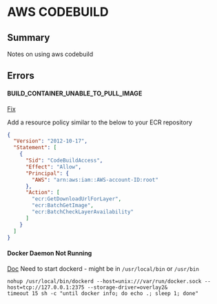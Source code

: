 # AWS CODEBUILD

## Summary

Notes on using aws codebuild

## Errors

#### BUILD_CONTAINER_UNABLE_TO_PULL_IMAGE

[Fix](https://docs.aws.amazon.com/codebuild/latest/userguide/sample-ecr.html)

Add a resource policy similar to the below to your ECR repository

```json
{
  "Version": "2012-10-17",
  "Statement": [
    {
      "Sid": "CodeBuildAccess",
      "Effect": "Allow",
      "Principal": {
        "AWS": "arn:aws:iam::AWS-account-ID:root"
      },
      "Action": [
        "ecr:GetDownloadUrlForLayer",
        "ecr:BatchGetImage",
        "ecr:BatchCheckLayerAvailability"
      ]
    }
  ]
}
```

#### Docker Daemon Not Running

[Doc](https://docs.aws.amazon.com/codebuild/latest/userguide/sample-docker-custom-image.html#sample-docker-custom-image-files)
Need to start dockerd - might be in `/usr/local/bin` or `/usr/bin`

```console
nohup /usr/local/bin/dockerd --host=unix:///var/run/docker.sock --host=tcp://127.0.0.1:2375 --storage-driver=overlay2&
timeout 15 sh -c "until docker info; do echo .; sleep 1; done"
```
